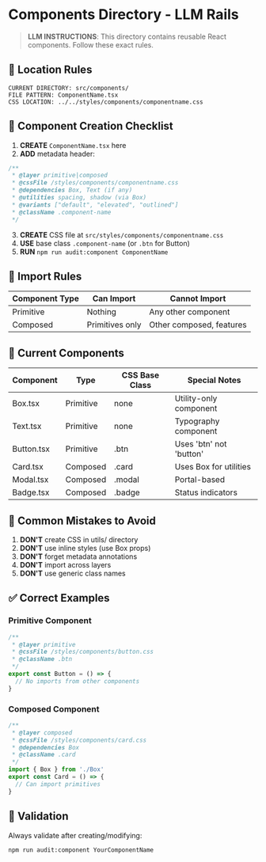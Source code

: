 # Components Directory - LLM Rails

> **LLM INSTRUCTIONS**: This directory contains reusable React components. Follow these exact rules.

## 📍 Location Rules

```
CURRENT DIRECTORY: src/components/
FILE PATTERN: ComponentName.tsx
CSS LOCATION: ../../styles/components/componentname.css
```

## 🚦 Component Creation Checklist

1. **CREATE** `ComponentName.tsx` here
2. **ADD** metadata header:
```typescript
/**
 * @layer primitive|composed
 * @cssFile /styles/components/componentname.css
 * @dependencies Box, Text (if any)
 * @utilities spacing, shadow (via Box)
 * @variants ["default", "elevated", "outlined"]
 * @className .component-name
 */
```
3. **CREATE** CSS file at `src/styles/components/componentname.css`
4. **USE** base class `.component-name` (or `.btn` for Button)
5. **RUN** `npm run audit:component ComponentName`

## 🎯 Import Rules

| Component Type | Can Import | Cannot Import |
|---------------|------------|---------------|
| Primitive | Nothing | Any other component |
| Composed | Primitives only | Other composed, features |

## 📁 Current Components

| Component | Type | CSS Base Class | Special Notes |
|-----------|------|----------------|---------------|
| Box.tsx | Primitive | none | Utility-only component |
| Text.tsx | Primitive | none | Typography component |
| Button.tsx | Primitive | .btn | Uses 'btn' not 'button' |
| Card.tsx | Composed | .card | Uses Box for utilities |
| Modal.tsx | Composed | .modal | Portal-based |
| Badge.tsx | Composed | .badge | Status indicators |

## 🚨 Common Mistakes to Avoid

1. **DON'T** create CSS in utils/ directory
2. **DON'T** use inline styles (use Box props)
3. **DON'T** forget metadata annotations
4. **DON'T** import across layers
5. **DON'T** use generic class names

## ✅ Correct Examples

### Primitive Component
```typescript
/**
 * @layer primitive
 * @cssFile /styles/components/button.css
 * @className .btn
 */
export const Button = () => {
  // No imports from other components
}
```

### Composed Component
```typescript
/**
 * @layer composed
 * @cssFile /styles/components/card.css
 * @dependencies Box
 * @className .card
 */
import { Box } from './Box'
export const Card = () => {
  // Can import primitives
}
```

## 🔧 Validation

Always validate after creating/modifying:
```bash
npm run audit:component YourComponentName
```